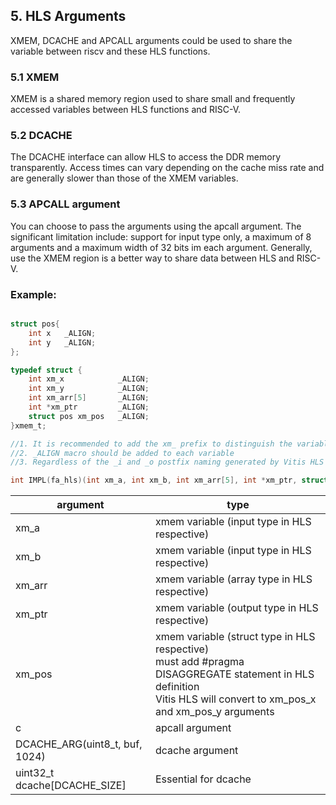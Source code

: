 ## 5. HLS Arguments
XMEM, DCACHE and APCALL arguments could be used to share the variable between riscv and these HLS functions.

### 5.1 XMEM
XMEM is a shared memory region used to share small and frequently accessed variables between HLS functions and RISC-V.

### 5.2 DCACHE
The DCACHE interface can allow HLS to access the DDR memory transparently. Access times can vary depending on the cache miss rate and are generally slower than those of the XMEM variables.

### 5.3 APCALL argument
You can choose to pass the arguments using the apcall argument. The significant limitation include: support for input type only, a maximum of 8 arguments and a maximum width of 32 bits im each argument. Generally, use the XMEM region is a better way to share data between HLS and RISC-V.

### Example:
```C

struct pos{
    int x   _ALIGN;
    int y   _ALIGN;
};

typedef struct {
    int xm_x            _ALIGN;
    int xm_y            _ALIGN;
    int xm_arr[5]       _ALIGN;
    int *xm_ptr         _ALIGN;
    struct pos xm_pos   _ALIGN;
}xmem_t;

//1. It is recommended to add the xm_ prefix to distinguish the variable from XMEM and APCALL arguments
//2. _ALIGN macro should be added to each variable
//3. Regardless of the _i and _o postfix naming generated by Vitis HLS

int IMPL(fa_hls)(int xm_a, int xm_b, int xm_arr[5], int *xm_ptr, struct pos xm_pos, int c, DCACHE_ARG(uint8_t, buf, 1024), uint32_t dcache[DCACHE_SIZE]);
```
| argument                       | type                                                                                                         |
| ---                            | ---                                                                                                          |
| xm_a                           | xmem variable   (input type in HLS respective)                                                               |
| xm_b                           | xmem variable   (input type in HLS respective)                                                               |
| xm_arr                         | xmem variable (array type in HLS respective)                                                                 |
| xm_ptr                         | xmem variable (output type in HLS respective)                                                                |
| xm_pos                         | xmem variable (struct type in HLS respective)<br/>must add #pragma DISAGGREGATE statement in HLS definition<br/>Vitis HLS will convert to xm_pos_x and xm_pos_y arguments |
| c                              | apcall argument                                                                                              |
| DCACHE_ARG(uint8_t, buf, 1024) | dcache argument                                                                                              |
| uint32_t dcache[DCACHE_SIZE]   | Essential for dcache                    